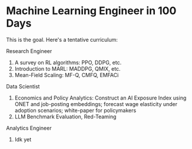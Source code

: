 # Machine Learning Engineer in 100 Days

This is the goal. Here's a tentative curriculum:

Research Engineer
1. A survey on RL algorithms: PPO, DDPG, etc.
2. Introduction to MARL: MADDPG, QMIX, etc.
3. Mean-Field Scaling: MF-Q, CMFQ, EMFACi

Data Scientist
1. Economics and Policy Analytics: Construct an AI Exposure Index using ONET and job-posting embeddings; forecast wage elasticity under adoption scenarios; white-paper for policymakers
2. LLM Benchmark Evaluation, Red-Teaming

Analytics Engineer
1. Idk yet

